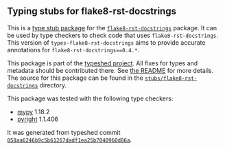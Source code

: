 ## Typing stubs for flake8-rst-docstrings

This is a [type stub package](https://typing.python.org/en/latest/tutorials/external_libraries.html)
for the [`flake8-rst-docstrings`](https://github.com/peterjc/flake8-rst-docstrings) package. It can be used by type checkers
to check code that uses `flake8-rst-docstrings`. This version of
`types-flake8-rst-docstrings` aims to provide accurate annotations for
`flake8-rst-docstrings==0.4.*`.

This package is part of the [typeshed project](https://github.com/python/typeshed).
All fixes for types and metadata should be contributed there.
See [the README](https://github.com/python/typeshed/blob/main/README.md)
for more details. The source for this package can be found in the
[`stubs/flake8-rst-docstrings`](https://github.com/python/typeshed/tree/main/stubs/flake8-rst-docstrings)
directory.

This package was tested with the following type checkers:
* [mypy](https://github.com/python/mypy/) 1.18.2
* [pyright](https://github.com/microsoft/pyright) 1.1.406

It was generated from typeshed commit
[`058aa6246b9c5b61267dadf1ea25b7040960d86a`](https://github.com/python/typeshed/commit/058aa6246b9c5b61267dadf1ea25b7040960d86a).